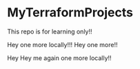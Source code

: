 # MyTerraformProjects


This repo is for learning only!!

Hey one more locally!!!
Hey one more!!



Hey Hey me again one more locally!!
